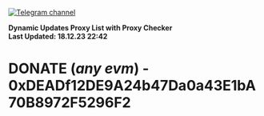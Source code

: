 [![Telegram channel](https://img.shields.io/endpoint?url=https://runkit.io/damiankrawczyk/telegram-badge/branches/master?url=https://t.me/n4z4v0d)](https://t.me/n4z4v0d) 

**Dynamic Updates Proxy List with Proxy Checker**  
**Last Updated: 18.12.23 22:42**

# DONATE (_any evm_) - 0xDEADf12DE9A24b47Da0a43E1bA70B8972F5296F2
